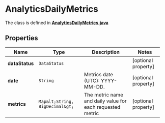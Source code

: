 

# AnalyticsDailyMetrics

The class is defined in **[AnalyticsDailyMetrics.java](../../src/main/java/org/openapitools/model/AnalyticsDailyMetrics.java)**

## Properties

Name | Type | Description | Notes
------------ | ------------- | ------------- | -------------
**dataStatus** | `DataStatus` |  |  [optional property]
**date** | `String` | Metrics date (UTC): YYYY-MM-DD. |  [optional property]
**metrics** | `Map&lt;String, BigDecimal&gt;` | The metric name and daily value for each requested metric |  [optional property]





